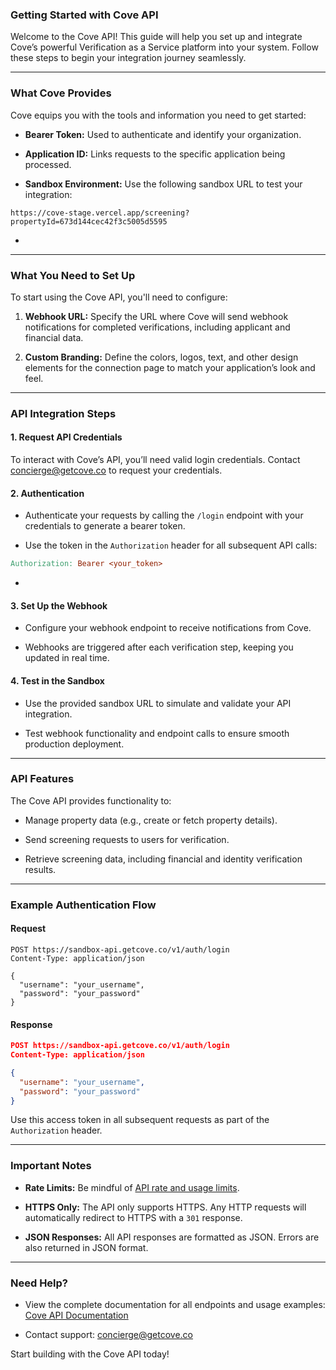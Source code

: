 ### Getting Started with Cove API

Welcome to the Cove API! This guide will help you set up and integrate Cove’s powerful Verification as a Service platform into your system. Follow these steps to begin your integration journey seamlessly.

***

### What Cove Provides

Cove equips you with the tools and information you need to get started:

* **Bearer Token:** Used to authenticate and identify your organization.

* **Application ID:** Links requests to the specific application being processed.

* **Sandbox Environment:** Use the following sandbox URL to test your integration:

```arduino
https://cove-stage.vercel.app/screening?propertyId=673d144cec42f3c5005d5595
```

*

***

### What You Need to Set Up

To start using the Cove API, you'll need to configure:

1. **Webhook URL:** Specify the URL where Cove will send webhook notifications for completed verifications, including applicant and financial data.

2. **Custom Branding:** Define the colors, logos, text, and other design elements for the connection page to match your application’s look and feel.

***

### API Integration Steps

#### 1. **Request API Credentials**

To interact with Cove’s API, you’ll need valid login credentials. Contact [concierge@getcove.co]() to request your credentials.

#### 2. **Authentication**

* Authenticate your requests by calling the `/login` endpoint with your credentials to generate a bearer token.

* Use the token in the `Authorization` header for all subsequent API calls:

```makefile
Authorization: Bearer <your_token>
```

*

#### 3. **Set Up the Webhook**

* Configure your webhook endpoint to receive notifications from Cove.

* Webhooks are triggered after each verification step, keeping you updated in real time.

#### 4. **Test in the Sandbox**

* Use the provided sandbox URL to simulate and validate your API integration.

* Test webhook functionality and endpoint calls to ensure smooth production deployment.

***

### API Features

The Cove API provides functionality to:

* Manage property data (e.g., create or fetch property details).

* Send screening requests to users for verification.

* Retrieve screening data, including financial and identity verification results.

***

### Example Authentication Flow

#### Request

```http
POST https://sandbox-api.getcove.co/v1/auth/login
Content-Type: application/json

{
  "username": "your_username",
  "password": "your_password"
}
```

#### Response

```json
POST https://sandbox-api.getcove.co/v1/auth/login
Content-Type: application/json

{
  "username": "your_username",
  "password": "your_password"
}
```

Use this access token in all subsequent requests as part of the `Authorization` header.

***

### Important Notes

* **Rate Limits:** Be mindful of [API rate and usage limits](https://learning.postman.com/docs/developer/postman-api/postman-api-rate-limits/).

* **HTTPS Only:** The API only supports HTTPS. Any HTTP requests will automatically redirect to HTTPS with a `301` response.

* **JSON Responses:** All API responses are formatted as JSON. Errors are also returned in JSON format.

***

### Need Help?

* View the complete documentation for all endpoints and usage examples: [Cove API Documentation](https://www.postman.com/getcove/external/collection/6lv6roh/cove-api)

* Contact support: [concierge@getcove.co]()

Start building with the Cove API today!